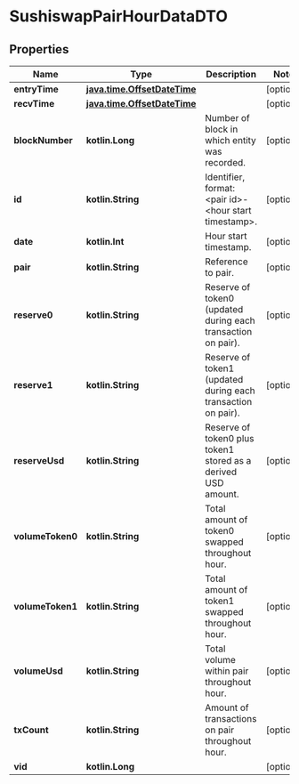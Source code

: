 
# SushiswapPairHourDataDTO

## Properties
Name | Type | Description | Notes
------------ | ------------- | ------------- | -------------
**entryTime** | [**java.time.OffsetDateTime**](java.time.OffsetDateTime.md) |  |  [optional]
**recvTime** | [**java.time.OffsetDateTime**](java.time.OffsetDateTime.md) |  |  [optional]
**blockNumber** | **kotlin.Long** | Number of block in which entity was recorded. |  [optional]
**id** | **kotlin.String** | Identifier, format: &lt;pair id&gt;-&lt;hour start timestamp&gt;. |  [optional]
**date** | **kotlin.Int** | Hour start timestamp. |  [optional]
**pair** | **kotlin.String** | Reference to pair. |  [optional]
**reserve0** | **kotlin.String** | Reserve of token0 (updated during each transaction on pair). |  [optional]
**reserve1** | **kotlin.String** | Reserve of token1 (updated during each transaction on pair). |  [optional]
**reserveUsd** | **kotlin.String** | Reserve of token0 plus token1 stored as a derived USD amount. |  [optional]
**volumeToken0** | **kotlin.String** | Total amount of token0 swapped throughout hour. |  [optional]
**volumeToken1** | **kotlin.String** | Total amount of token1 swapped throughout hour. |  [optional]
**volumeUsd** | **kotlin.String** | Total volume within pair throughout hour. |  [optional]
**txCount** | **kotlin.String** | Amount of transactions on pair throughout hour. |  [optional]
**vid** | **kotlin.Long** |  |  [optional]



